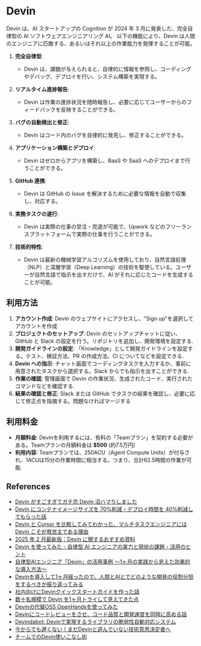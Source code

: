 # Devin

Devin は、AI スタートアップの Cognition が 2024 年 3 月に発表した、完全自律型の AI ソフトウェアエンジニアリング AI。
以下の機能により、Devin は人間のエンジニアに匹敵する、あるいはそれ以上の作業能力を発揮することが可能。

1. **完全自律型**:

   - Devin は、課題が与えられると、自律的に情報を参照し、コーディングやデバッグ、デプロイを行い、システム構築を実現する。

2. **リアルタイム進捗報告**:

   - Devin は作業の進捗状況を随時報告し、必要に応じてユーザーからのフィードバックを反映することができる。

3. **バグの自動検出と修正**:

   - Devin はコード内のバグを自律的に発見し、修正することができる。

4. **アプリケーション構築とデプロイ**:

   - Devin はゼロからアプリを構築し、BaaS や SaaS へのデプロイまで行うことができる。

5. **GitHub 連携**:

   - Devin は GitHub の Issue を解決するために必要な情報を自動で収集し、対応する。

6. **実務タスクの遂行**:

   - Devin は実際の仕事の受注・完遂が可能で、Upwork などのフリーランスプラットフォームで実際の仕事を行うことができる。

7. **技術的特性**:
   - Devin は最新の機械学習アルゴリズムを使用しており、自然言語処理（NLP）と深層学習（Deep Learning）の技術を駆使している。ユーザーが自然言語で指示を出すだけで、AI がそれに応じたコードを生成することが可能。

## 利用方法

1. **アカウント作成**:
   Devin のウェブサイトにアクセスし、"Sign up"を選択してアカウントを作成
2. **プロジェクトのセットアップ**:
   Devin のセットアップチャットに従い、GitHub と Slack の設定を行う。リポジトリを追加し、開発環境を設定する.
3. **開発ガイドラインの設定**:
  「Knowledge」として開発ガイドラインを設定する。テスト、検証方法、PR の作成方法、CI についてなどを設定できる.
4. **Devin への指示**:
   チャット画面でコーディングタスクを入力するか、事前に用意されたタスクから選択する。Slack からでも指示を出すことができる.
5. **作業の確認**:
   管理画面で Devin の作業状況、生成されたコード、実行されたコマンドなどを確認する.
6. **結果の確認と修正**:
   Slack または GitHub でタスクの結果を確認し、必要に応じて修正点を指摘する。問題なければマージする

## 利用料金

- **月額料金**: Devinを利用するには、有料の「Teamプラン」を契約する必要がある。Teamプランの月額料金は **$500** (約7.5万円)
- **利用内容**: Teamプランでは、250ACU（Agent Compute Units）が付与され、1ACUは15分の作業時間に相当する。つまり、合計62.5時間の作業が可能.

## References

- [Devin がすごすぎてガチ恋 Devin 沼ハマりしました](https://note.com/kokuyo_engineer/n/n2f4035ec6447)
- [Devin にコンテナイメージサイズを 70%削減・デプロイ時間を 40%削減してもらった話](https://tech.layerx.co.jp/entry/2025/02/06/110027)
- [Devin と Cursor を比較してみてわかった、マルチタスクエンジニアには Devin こそが救世主である理由](https://zenn.dev/ubie_dev/articles/e9682c9c6487c8)
- [2025 年 2 月最新版：Devin に関するおすすめ資料](https://zenn.dev/yukinagae/articles/5f8f1d69116402)
- [Devin を使ってみた - 自律型 AI エンジニアの実力と現状の課題・活用のヒント](https://zenn.dev/cureapp/articles/75b405a89068df)
- [自律型AIエンジニア「Devin」の活用事例 〜1ヶ月の実践から見えた効果的な導入方法〜](https://zenn.dev/smartround_dev/articles/cd6c1e168b4f79)
- [Devinを導入して1ヶ月経ったので、人間とAIとでどのような開発の役割分担をするべきか振り返ってみる](https://blog.generative-agents.co.jp/entry/with-devin)
- [社内向けにDevinクイックスタートガイドを作った話](https://zenn.dev/tacoms/articles/efeb008ce810f3)
- [数十名規模で Devin を1ヶ月トライして見えてきた点](https://zenn.dev/globis/articles/7733191f62d1e7)
- [Devinの代替OSS OpenHandsを使ってみた](https://note.com/ioridev/n/n5525b1cabc5c)
- [Devinにコードレビューをさせ、コード品質と開発速度を同時に高める話](https://zenn.dev/globis/articles/28e47f8107c5b5)
- [Devindabot: Devinで実現するライブラリの脆弱性自動対応システム](https://developers.freee.co.jp/entry/devindabot)
- [今からでも遅くない！まだDevinと遊んでいない技術意思決定者へ](https://zenn.dev/ourly_tech_blog/articles/5c35ef83b341a1)
- [チームでのDevin使いこなし術](https://note.com/suthio/n/n193a73f9eed4)
